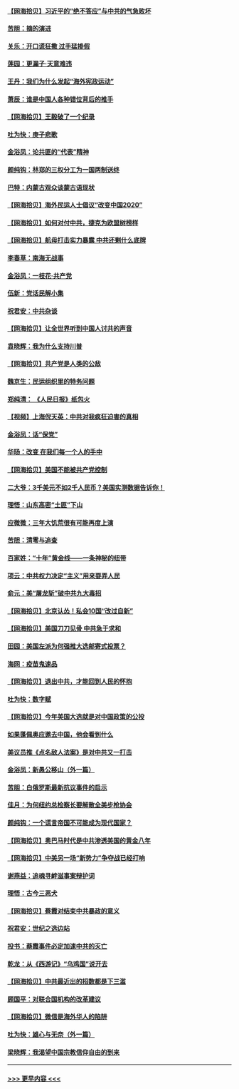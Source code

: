 #### [【网海拾贝】习近平的“绝不答应”与中共的气急败坏](../pages/nsc993/n12382819.md?t=09060851) 
#### [苦胆：摘的演进](../pages/nsc993/n12382619.md?t=09060851) 
#### [关乐：开口谎狂撒 过手猛掺假](../pages/nsc993/n12382604.md?t=09060851) 
#### [莲园：更漏子‧天意难违](../pages/nsc993/n12382598.md?t=09060851) 
#### [王丹：我们为什么发起“海外宪政运动”](../pages/nsc993/n12380286.md?t=09060851) 
#### [萧辰：谁是中国人各种错位背后的推手](../pages/nsc993/n12379800.md?t=09060851) 
#### [【网海拾贝】王毅破了一个纪录](../pages/nsc993/n12379251.md?t=09060851) 
#### [吐为快：庚子悲歌](../pages/nsc993/n12378821.md?t=09060851) 
#### [金浴凤：论共匪的“代表”精神](../pages/nsc993/n12377546.md?t=09060851) 
#### [颜纯钩：林郑的三权分工为一国两制送终](../pages/nsc993/n12377306.md?t=09060851) 
#### [巴特：内蒙古观众谈蒙古语现状](../pages/nsc993/n12376923.md?t=09060851) 
#### [【网海拾贝】海外民运人士倡议“改变中国2020”](../pages/nsc993/n12376682.md?t=09060851) 
#### [【网海拾贝】如何对付中共，捷克为欧盟树榜样](../pages/nsc993/n12374209.md?t=09060851) 
#### [【网海拾贝】航母打击实力暴露 中共还剩什么底牌](../pages/nsc993/n12371825.md?t=09060851) 
#### [李春草：南海无战事](../pages/nsc993/n12371159.md?t=09060851) 
#### [金浴凤：一枝花·共产党](../pages/nsc993/n12368757.md?t=09060851) 
#### [伍新：党话民解小集](../pages/nsc993/n12366907.md?t=09060851) 
#### [祝君安：中共杂谈](../pages/nsc993/n12366076.md?t=09060851) 
#### [【网海拾贝】让全世界听到中国人讨共的声音](../pages/nsc993/n12365569.md?t=09060851) 
#### [袁晓辉：我为什么支持川普](../pages/nsc993/n12362670.md?t=09060851) 
#### [【网海拾贝】共产党是人类的公敌](../pages/nsc993/n12363182.md?t=09060851) 
#### [魏京生：民运组织里的特务问题](../pages/nsc993/n12363010.md?t=09060851) 
#### [郑纯清： 《人民日报》纸包火](../pages/nsc993/n12362706.md?t=09060851) 
#### [【视频】上海倪天英：中共对我疯狂迫害的真相](../pages/nsc993/n12356341.md?t=09060851) 
#### [金浴凤：话“保党”](../pages/nsc993/n12361867.md?t=09060851) 
#### [华旸：改变 在我们每一个人的手中](../pages/nsc993/n12361774.md?t=09060851) 
#### [【网海拾贝】美国不能被共产党控制](../pages/nsc993/n12360271.md?t=09060851) 
#### [二大爷：3千美元不如2千人民币？美国实测数据告诉你！](../pages/nsc993/n12358563.md?t=09060851) 
#### [理悟：山东高密“土匪”下山](../pages/nsc993/n12358535.md?t=09060851) 
#### [应微微：三年大饥荒很有可能再度上演](../pages/nsc993/n12358523.md?t=09060851) 
#### [苦胆：清零与追查](../pages/nsc993/n12358501.md?t=09060851) 
#### [百家姓：“十年”黄金线——一条神秘的纽带](../pages/nsc993/n12358319.md?t=09060851) 
#### [项云：中共权力决定“主义”用来耍弄人民](../pages/nsc993/n12358172.md?t=09060851) 
#### [俞元：美“屠龙斩”破中共九大毒招](../pages/nsc993/n12357822.md?t=09060851) 
#### [【网海拾贝】北京认怂！私会10国“改过自新”](../pages/nsc993/n12357784.md?t=09060851) 
#### [【网海拾贝】美国刀刀见骨 中共急于求和](../pages/nsc993/n12355511.md?t=09060851) 
#### [田园：美国左派为何强推大选邮寄式投票？](../pages/nsc993/n12352963.md?t=09060851) 
#### [海网：疫苗鬼速品](../pages/nsc993/n12354438.md?t=09060851) 
#### [【网海拾贝】退出中共，才能回到人民的怀抱](../pages/nsc993/n12352634.md?t=09060851) 
#### [吐为快：数字赋](../pages/nsc993/n12352317.md?t=09060851) 
#### [【网海拾贝】今年美国大选就是对中国政策的公投](../pages/nsc993/n12350973.md?t=09060851) 
#### [如果蓬佩奥应邀去中国，他会看到什么](../pages/nsc993/n12350945.md?t=09060851) 
#### [美议员推《点名敌人法案》是对中共又一打击](../pages/nsc993/n12350765.md?t=09060851) 
#### [金浴凤：新愚公移山（外一篇）](../pages/nsc993/n12350253.md?t=09060851) 
#### [苦胆：白俄罗斯最新抗议事件的启示](../pages/nsc993/n12349989.md?t=09060851) 
#### [佳月：为何纽约总检察长要解散全美步枪协会](../pages/nsc993/n12349939.md?t=09060851) 
#### [颜纯钩：一个谎言帝国不可能成为现代国家？](../pages/nsc993/n12349898.md?t=09060851) 
#### [【网海拾贝】奥巴马时代是中共渗透美国的黄金八年](../pages/nsc993/n12349284.md?t=09060851) 
#### [【网海拾贝】中美另一场“新势力”争夺战已经打响](../pages/nsc993/n12346998.md?t=09060851) 
#### [谢燕益：追魂寻衅滋事案辩护词](../pages/nsc993/n12346892.md?t=09060851) 
#### [理悟：古今三恶犬](../pages/nsc993/n12345190.md?t=09060851) 
#### [【网海拾贝】蔡霞对结束中共暴政的意义](../pages/nsc993/n12344263.md?t=09060851) 
#### [祝君安：世纪之选边站](../pages/nsc993/n12342382.md?t=09060851) 
#### [投书：蔡霞事件必定加速中共的灭亡](../pages/nsc993/n12341881.md?t=09060851) 
#### [乾龙：从《西游记》“乌鸡国”说开去](../pages/nsc993/n12341690.md?t=09060851) 
#### [【网海拾贝】中共最近出的招数都是下三滥](../pages/nsc993/n12341593.md?t=09060851) 
#### [顾国平：对联合国机构的改革建议](../pages/nsc993/n12339928.md?t=09060851) 
#### [【网海拾贝】微信是海外华人的陷阱](../pages/nsc993/n12338868.md?t=09060851) 
#### [吐为快：雄心与无奈（外一篇）](../pages/nsc993/n12338132.md?t=09060851) 
#### [梁晓辉：我渴望中国宗教信仰自由的到来](../pages/nsc993/n12336657.md?t=09060851) 

----
#### [ >>> 更早内容 <<< ](../indexes/nsc993-earlier.md)
